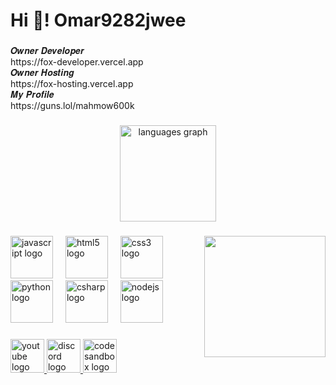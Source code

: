 <h1 align="left">Hi 👋! Omar9282jwee</h1>

###

<p align="left">𝑶𝒘𝒏𝒆𝒓 𝑫𝒆𝒗𝒆𝒍𝒐𝒑𝒆𝒓<br>https://fox-developer.vercel.app<br>𝑶𝒘𝒏𝒆𝒓 𝑯𝒐𝒔𝒕𝒊𝒏𝒈<br>https://fox-hosting.vercel.app<br>𝑴𝒚 𝑷𝒓𝒐𝒇𝒊𝒍𝒆<br>https://guns.lol/mahmow600k</p>

###

<div align="center">
  <img src="https://github-readme-stats.vercel.app/api/top-langs?username=Omar9282jwee&locale=en&hide_title=false&layout=compact&card_width=320&langs_count=12&theme=dark&hide_border=false" height="154" alt="languages graph"  />
</div>

###

<img align="right" height="194" src="https://fox-developer.vercel.app/Souya-3.jpg"  />

###

<div align="left">
  <img src="https://cdn.jsdelivr.net/gh/devicons/devicon/icons/javascript/javascript-original.svg" height="68" alt="javascript logo"  />
  <img width="12" />
  <img src="https://cdn.jsdelivr.net/gh/devicons/devicon/icons/html5/html5-original.svg" height="68" alt="html5 logo"  />
  <img width="12" />
  <img src="https://cdn.jsdelivr.net/gh/devicons/devicon/icons/css3/css3-original.svg" height="68" alt="css3 logo"  />
  <img width="12" />
  <img src="https://cdn.jsdelivr.net/gh/devicons/devicon/icons/python/python-original.svg" height="68" alt="python logo"  />
  <img width="12" />
  <img src="https://cdn.jsdelivr.net/gh/devicons/devicon/icons/csharp/csharp-original.svg" height="68" alt="csharp logo"  />
  <img width="12" />
  <img src="https://cdn.jsdelivr.net/gh/devicons/devicon/icons/nodejs/nodejs-original.svg" height="68" alt="nodejs logo"  />
</div>

###

<div align="left">
  <a href="https://www.youtube.com/@Fox-hosting" target="_blank">
    <img src="https://img.shields.io/static/v1?message=Youtube&logo=youtube&label=&color=FF0000&logoColor=white&labelColor=&style=for-the-badge" height="54" alt="youtube logo"  />
  </a>
  <a href="https://discord.com/users/1295669134071173193" target="_blank">
    <img src="https://img.shields.io/static/v1?message=Discord&logo=discord&label=&color=7289DA&logoColor=white&labelColor=&style=for-the-badge" height="54" alt="discord logo"  />
  </a>
  <a href="https://codesandbox.io/u/zxc123708839" target="_blank">
    <img src="https://img.shields.io/static/v1?message=Codesandbox&logo=codesandbox&label=&color=040404&logoColor=DBDBDB&labelColor=&style=for-the-badge" height="54" alt="codesandbox logo"  />
  </a>
</div>

###
